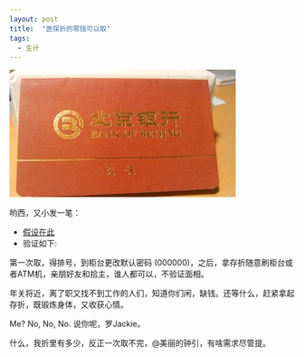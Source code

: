 ```yaml
---
layout: post
title:  "医保折的零钱可以取"
tags:
  - 生计
---
```


![医保存折](/files/2014/01/06/health-care.jpg)

哟西，又小发一笔：

* [假设在此]
* 验证如下:

第一次取，得排号，到柜台更改默认密码 (000000)，之后，拿存折随意刷柜台或者ATM机，亲朋好友和拾主，谁人都可以，不验证面相。

年关将近，离了职又找不到工作的人们，知道你们闲，缺钱。还等什么，赶紧拿起存折，既锻炼身体，又收获心情。

Me? No, No, No. 说你呢，罗Jackie。

什么，我折里有多少，反正一次取不完，@美丽的钟引，有啥需求尽管提。


[假设在此]: http://weibo.com/1701560004/AqLmU0D4m?mod=weibotime
